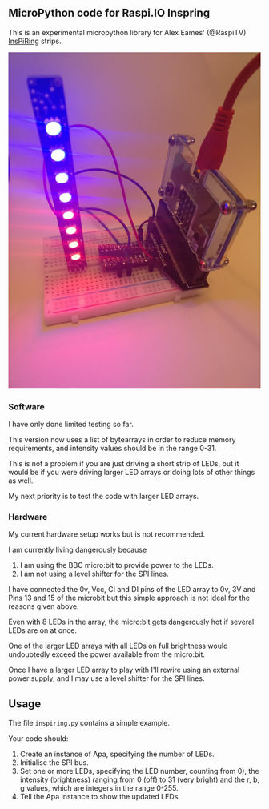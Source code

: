 ## MicroPython code for Raspi.IO Inspring

This is an experimental micropython library for Alex Eames' (@RaspiTV)
[InsPiRing](https://www.kickstarter.com/projects/raspitv/raspio-inspiring-connect-rgb-led-shapes-sculpt-you/description) strips.

![InsPiRing with microbit](plan/images/inspiring.jpg)

### Software

I have only done limited testing so far.

This version now uses a list of bytearrays in order to reduce memory requirements,
and intensity values should be in the range 0-31.

This is not a problem if you are just driving a short strip of LEDs,
but it would be if you were driving larger LED arrays or doing lots of other things as well.

My next priority is to test the code with larger LED arrays.

### Hardware

My current hardware setup works but is not recommended.

I am currently living dangerously because 
1. I am using the BBC micro:bit to provide power to the LEDs.
1. I am not using a level shifter for the SPI lines.

I have connected the 0v, Vcc, CI and DI pins of the LED array to 0v, 3V and Pins 13 and 15 of the microbit
but this simple approach is not ideal for the reasons given above. 

Even with 8 LEDs in the array, the micro:bit gets dangerously hot
if several LEDs are on at once.

One of the larger LED arrays with all LEDs on full brightness would
undoubtedly exceed the power available from the micro:bit.

Once I have a larger LED array to play with I'll rewire using an external
power supply, and I may use a level shifter for the SPI lines.

## Usage

The file `inspiring.py` contains a simple example.

Your code should:
1. Create an instance of Apa, specifying the number of LEDs.
1. Initialise the SPI bus.
1. Set one or more LEDs, specifying the LED number, counting from 0), the intensity (brightness) ranging from 0 (off) to 31 (very bright)
and the r, b, g values, which are integers in the range 0-255.
1. Tell the Apa instance to show the updated LEDs.

